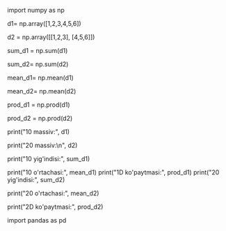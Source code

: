 import numpy as np

d1= np.array([1,2,3,4,5,6])

d2 = np.array([[1,2,3], [4,5,6]])

sum_d1 = np.sum(d1)

sum_d2= np.sum(d2)

mean_d1= np.mean(d1)

mean_d2= np.mean(d2)

prod_d1 = np.prod(d1)

prod_d2 = np.prod(d2)

print("10 massiv:", d1)

print("20 massiv:\n", d2)

print("10 yig'indisi:", sum_d1)

print("10 o'rtachasi:", mean_d1) 
 print("1D ko'paytmasi:", prod_d1)
print("20 yig'indisi:", sum_d2)

print("20 o'rtachasi:", mean_d2)

print("2D ko'paytmasi:", prod_d2)

import pandas as pd
